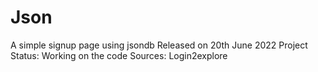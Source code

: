 # Json
A simple signup page using jsondb
Released on 20th June 2022
Project Status: Working on the code
Sources: Login2explore

